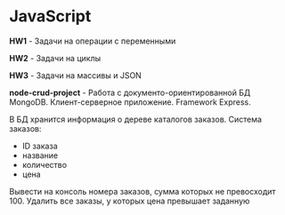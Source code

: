 # JavaScript

**HW1** - Задачи на операции с переменными

**HW2** - Задачи на циклы

**HW3** - Задачи на массивы и JSON

**node-crud-project** - Работа с документо-ориентированной БД MongoDB. Клиент-серверное приложение. Framework Express.

В БД хранится информация о дереве каталогов заказов. 
Система заказов:
- ID заказа
- название
- количество
- цена

Вывести на консоль номера заказов, сумма которых не превосходит 100. Удалить все заказы, у которых цена превышает заданную
